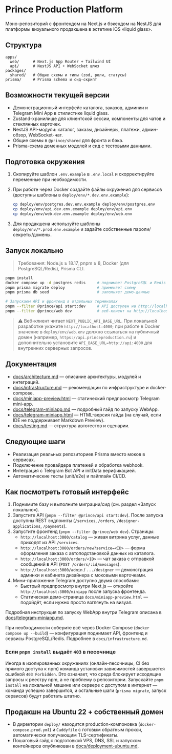 # Prince Production Platform

Моно-репозиторий с фронтендом на Next.js и бэкендом на NestJS для платформы визуального продакшена в эстетике iOS «liquid glass».

## Структура

```
apps/
  web/      # Next.js App Router + Tailwind UI
  api/      # NestJS API + WebSocket шлюз
packages/
  shared/   # Общие схемы и типы (zod, роли, статусы)
prisma/     # Prisma schema и сид-скрипт
```

## Возможности текущей версии

- Демонстрационный интерфейс каталога, заказов, админки и Telegram Mini App в стилистике liquid glass.
- Zustand-хранилище для клиентской сессии, компоненты для чатов и стеклянных карточек.
- NestJS API-модули: каталог, заказы, дизайнеры, платежи, админ-обзор, WebSocket-чат.
- Общие схемы в `@prince/shared` для фронта и бэка.
- Prisma-схема доменных моделей и сид с тестовыми данными.

## Подготовка окружения

1. Скопируйте шаблон `.env.example` в `.env.local` и скорректируйте переменные при необходимости.
2. При работе через Docker создайте файлы окружения для сервисов (доступны шаблоны в `deploy/env/*.dev.env.example`):

   ```bash
   cp deploy/env/postgres.dev.env.example deploy/env/postgres.env
   cp deploy/env/api.dev.env.example deploy/env/api.env
   cp deploy/env/web.dev.env.example deploy/env/web.env
   ```

3. Для продакшена используйте шаблоны `deploy/env/*.prod.env.example` и задайте собственные пароли/секреты/домены.

## Запуск локально

> Требования: Node.js ≥ 18.17, pnpm ≥ 8, Docker (для PostgreSQL/Redis), Prisma CLI.

```bash
pnpm install
docker compose up -d postgres redis     # поднимает PostgreSQL и Redis по умолчанию
pnpm prisma migrate deploy              # применяет схему
pnpm prisma db seed                     # заполняет демо-данные

# Запускаем API и фронтенд в отдельных терминалах
pnpm --filter @prince/api start:dev     # API доступен на http://localhost:4000
pnpm --filter @prince/web dev           # веб-клиент на http://localhost:3000
```

> ⚠️ Веб-клиент читает `NEXT_PUBLIC_API_BASE_URL`. При локальной разработке укажите `http://localhost:4000`; при работе в Docker значение в `deploy/env/web.env` должно ссылаться на публичный домен (например, `https://api.princeproduction.ru`) и дополнительно установите `API_BASE_URL=http://api:4000` для внутренних серверных запросов.

## Документация

- [docs/architecture.md](docs/architecture.md) — описание архитектуры, модулей и интеграций.
- [docs/infrastructure.md](docs/infrastructure.md) — рекомендации по инфраструктуре и docker-compose.
- [docs/miniapp-preview.html](docs/miniapp-preview.html) — статический предпросмотр Telegram mini-app.
- [docs/telegram-miniapp.md](docs/telegram-miniapp.md) — подробный гайд по запуску WebApp.
- [docs/telegram-miniapp.html](docs/telegram-miniapp.html) — HTML-версия гайда (на случай, если IDE не поддерживает Markdown Preview).
- [docs/testing.md](docs/testing.md) — структура автотестов и сценарии.

## Следующие шаги

- Реализация реальных репозиториев Prisma вместо моков в сервисах.
- Подключение провайдера платежей и обработка webhook.
- Интеграция с Telegram Bot API и initData верификацией.
- Автоматические тесты (unit/e2e) и пайплайн CI/CD.

## Как посмотреть готовый интерфейс

1. Поднимите базу и выполните миграции/сид (см. раздел «Запуск локально»).
2. Запустите API (`pnpm --filter @prince/api start:dev`). После запуска доступны REST эндпоинты (`/services`, `/orders`, `/designer-applications`, `/payments`).
3. Запустите фронтенд (`pnpm --filter @prince/web dev`). Страницы:
   - `http://localhost:3000/catalog` — живая витрина услуг, данные приходят из API `/services`.
   - `http://localhost:3000/orders/new?service=<ID>` — форма оформления заказа с автоподстановкой данных из каталога.
   - `http://localhost:3000/orders/<ID>` — чат заказа с отправкой сообщений в API (`POST /orders/:id/messages`).
   - `http://localhost:3000/admin` / `.../designer` — демонстрация админки и кабинета дизайнера с моковыми карточками.
4. Мини-приложение Telegram доступно двумя способами:
   - Быстрый предпросмотр внутри Next.js — откройте `http://localhost:3000/miniapp` после запуска фронтенда.
   - Статическая демо-страница `docs/miniapp-preview.html` — подойдёт, если нужно просто взглянуть на визуал.

Подробная инструкция по запуску WebApp внутри Telegram описана в [docs/telegram-miniapp.md](docs/telegram-miniapp.md).

При необходимости соберите всё через Docker Compose (`docker compose up --build`) — конфигурация поднимает API, фронтенд и сервисы PostgreSQL/Redis. Подробнее в `docs/infrastructure.md`.

### Если `pnpm install` выдаёт `403` в песочнице

Иногда в изолированных окружениях (онлайн-песочницы, CI без прямого доступа к npm) команда установки зависимостей завершается ошибкой `403 Forbidden`. Это означает, что среда блокирует исходящие запросы к реестру npm, а не проблему в репозитории. Запускайте `pnpm install` на локальной машине или сервере с доступом в интернет — команда успешно завершится, и остальные шаги (`prisma migrate`, запуск сервисов) будут работать штатно.

## Продакшн на Ubuntu 22 + собственный домен

- В директории `deploy/` находится production-компоновка (`docker-compose.prod.yml`) и `Caddyfile` с готовым обратным прокси, автоматически получающим TLS-сертификаты.
- Пошаговый гайд с подготовкой VPS, DNS, SSL и запуском контейнеров опубликован в [docs/deployment-ubuntu.md](docs/deployment-ubuntu.md).


